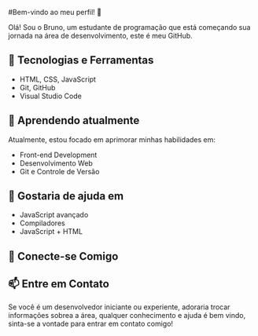 #Bem-vindo ao meu perfil! 👋

Olá! Sou o Bruno, um estudante de programação que está começando sua jornada na área de desenvolvimento, este é meu GitHub.

## 🚀 <strong>Tecnologias e Ferramentas</strong>

- HTML, CSS, JavaScript
- Git, GitHub
- Visual Studio Code

## 🌱 <strong>Aprendendo atualmente</strong>

Atualmente, estou focado em aprimorar minhas habilidades em:

- Front-end Development
- Desenvolvimento Web
- Git e Controle de Versão

## 🤔 <strong>Gostaria de ajuda em</strong>

- JavaScript avançado
- Compiladores
- JavaScript + HTML

## 🤝 <strong>Conecte-se Comigo</strong>

## 📫 <strong>Entre em Contato</strong>

Se você é um desenvolvedor iniciante ou experiente, adoraria trocar informações sobrea a área, qualquer conhecimento e ajuda é bem vindo, sinta-se a vontade para entrar em contato comigo!
